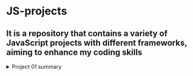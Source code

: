 # JS-projects
## It is a repository that contains a variety of JavaScript projects with different frameworks, aiming to enhance my coding skills

<details>

<summary>Project 01 summary</summary>  
it's a single page application fully responsive that i have created using react and tailwind css library that.


### desctop version light mode
![desctop version light mode](<images/Screenshot 2023-07-05 at 15-01-04 React App.png >)
### desctop version dark mode
![desctop version dark mode](<images/Screenshot 2023-07-05 at 15-01-26 React App.png>)
### mobile version light mode
![mobile version light mode](<images/Screenshot 2023-07-05 at 15-30-28 React App.png>)
### mobile version dark mode
![mobile version dark mode](<images/Screenshot 2023-07-05 at 15-30-44 React App.png>)

</details>

